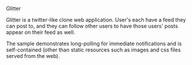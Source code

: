 Glitter

Glitter is a twitter-like clone web application. User's each have a feed they can post to, and they can follow other users to have those users' posts appear on their feed as well.

The sample demonstrates long-polling for immediate notifications and is self-contained (other than static resources such as images and css files served from the web).
